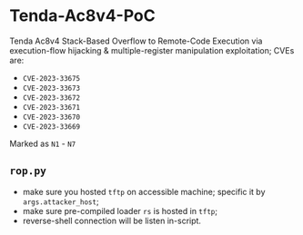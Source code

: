 # Tenda-Ac8v4-PoC

Tenda Ac8v4 Stack-Based Overflow to Remote-Code Execution via execution-flow hijacking & multiple-register manipulation exploitation; CVEs are:

* `CVE-2023-33675`
* `CVE-2023-33673`
* `CVE-2023-33672`
* `CVE-2023-33671`
* `CVE-2023-33670`
* `CVE-2023-33669`

Marked as `N1` - `N7`

## `rop.py`
* make sure you hosted `tftp` on accessible machine; specific it by `args.attacker_host`;
* make sure pre-compiled loader `rs` is hosted in `tftp`;
* reverse-shell connection will be listen in-script.
